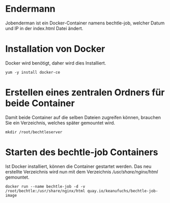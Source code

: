 # Endermann
Jobenderman ist ein Docker-Container namens bechtle-job, welcher Datum und IP in der index.html Datei ändert.
# Installation von Docker
Docker wird benötigt, daher wird dies Installiert.
```
yum -y install docker-ce
```
# Erstellen eines zentralen Ordners für beide Container
Damit beide Container auf die selben Dateien zugreifen können, brauchen Sie ein Verzeichnis, welches später gemountet wird.
```
mkdir /root/bechtleserver
```
# Starten des bechtle-job Containers
Ist Docker installiert, können die Container gestartet werden. Das neu erstellte Verzeichnis wird nun mit dem Verzeichnis */usr/share/nginx/html* gemountet.
```
docker run --name bechtle-job -d -v /root/bechtle:/usr/share/nginx/html quay.io/keanufuchs/bechtle-job-image
```
